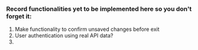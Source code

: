

### Record functionalities yet to be implemented here so you don't forget it:

1. Make functionality to confirm unsaved changes before exit
1. User authentication using real API data?
1. 